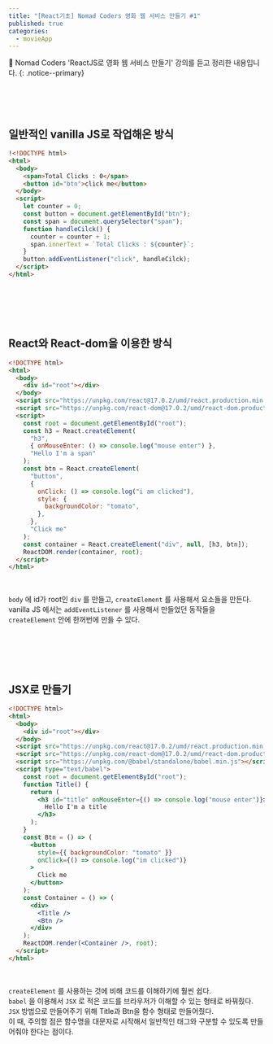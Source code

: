 ```yaml
---
title: "[React기초] Nomad Coders 영화 웹 서비스 만들기 #1"
published: true
categories:
  - movieApp
---
```


📑 Nomad Coders 'ReactJS로 영화 웹 서비스 만들기' 강의를 듣고 정리한 내용입니다.
{: .notice--primary}

<br><br><br>

## 일반적인 vanilla JS로 작업해온 방식

```html
!<!DOCTYPE html>
<html>
  <body>
    <span>Total Clicks : 0</span>
    <button id="btn">click me</button>
  </body>
  <script>
    let counter = 0;
    const button = document.getElementById("btn");
    const span = document.querySelector("span");
    function handleCilck() {
      counter = counter + 1;
      span.innerText = `Total Clicks : ${counter}`;
    }
    button.addEventListener("click", handleCilck);
  </script>
</html>
```

<br><br><br><br>

## React와 React-dom을 이용한 방식

```html
<!DOCTYPE html>
<html>
  <body>
    <div id="root"></div>
  </body>
  <script src="https://unpkg.com/react@17.0.2/umd/react.production.min.js"></script>
  <script src="https://unpkg.com/react-dom@17.0.2/umd/react-dom.production.min.js"></script>
  <script>
    const root = document.getElementById("root");
    const h3 = React.createElement(
      "h3",
      { onMouseEnter: () => console.log("mouse enter") },
      "Hello I'm a span"
    );
    const btn = React.createElement(
      "button",
      {
        onClick: () => console.log("i am clicked"),
        style: {
          backgroundColor: "tomato",
        },
      },
      "Click me"
    );
    const container = React.createElement("div", null, [h3, btn]);
    ReactDOM.render(container, root);
  </script>
</html>
```

<br>

`body` 에 id가 root인 `div` 를 만들고, `createElement` 를 사용해서 요소들을 만든다.<br>vanilla JS 에서는 `addEventListener` 를 사용해서 만들었던 동작들을 `createElement` 안에 한꺼번에 만들 수 있다.

<br><br><br><br>

## JSX로 만들기

```html
<!DOCTYPE html>
<html>
  <body>
    <div id="root"></div>
  </body>
  <script src="https://unpkg.com/react@17.0.2/umd/react.production.min.js"></script>
  <script src="https://unpkg.com/react-dom@17.0.2/umd/react-dom.production.min.js"></script>
  <script src="https://unpkg.com/@babel/standalone/babel.min.js"></script>
  <script type="text/babel">
    const root = document.getElementById("root");
    function Title() {
      return (
        <h3 id="title" onMouseEnter={() => console.log("mouse enter")}>
          Hello I'm a title
        </h3>
      );
    }
    const Btn = () => (
      <button
        style={{ backgroundColor: "tomato" }}
        onClick={() => console.log("im clicked")}
      >
        Click me
      </button>
    );
    const Container = () => (
      <div>
        <Title />
        <Btn />
      </div>
    );
    ReactDOM.render(<Container />, root);
  </script>
</html>
```

<br>

`createElement` 를 사용하는 것에 비해 코드를 이해하기에 훨씬 쉽다.<br>`babel` 을 이용해서 `JSX` 로 적은 코드를 브라우저가 이해할 수 있는 형태로 바꿔줬다.<br>`JSX` 방법으로 만들어주기 위해 Title과 Btn을 함수 형태로 만들어줬다.<br>이 때, 주의할 점은 함수명을 대문자로 시작해서 일반적인 태그와 구분할 수 있도록 만들어줘야 한다는 점이다.

<br><br><br><br>
